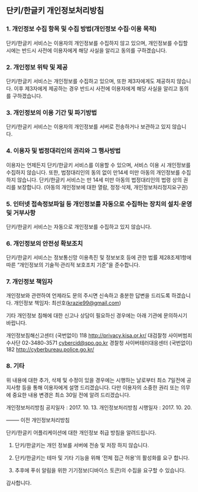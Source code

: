 ## 단키/한글키 개인정보처리방침

### 1. 개인정보 수집 항목 및 수집 방법(개인정보 수집·이용 목적)
단키/한글키 서비스는 이용자의 개인정보를 수집하지 않고 있으며, 개인정보를 수집할 시에는 반드시 사전에 이용자에게 해당 사실을 알리고 동의를 구하겠습니다.

### 2. 개인정보 위탁 및 제공
단키/한글키 서비스는 개인정보를 수집하고 있으며, 또한  제3자에게도 제공하지 않습니다. 이후 제3자에게 제공하는 경우 반드시 사전에 이용자에게 해당 사실을 알리고 동의를 구하겠습니다.

### 3. 개인정보의 이용 기간 및 파기방법
단키/한글키 서비스는 이용자의 개인정보를 서버로 전송하거나 보관하고 있지 않습니다.

### 4. 이용자 및 법정대리인의 권리와 그 행사방법
이용자는 언제든지 단키/한글키 서비스를 이용할 수 있으며, 서비스 이용 시 개인정보를 수집하지 않습니다.
또한, 법정대리인의 동의 없이 만14세 미만 아동의 개인정보를 수집하지 않습니다.
단키/한글키 서비스는 만 14세 미만 아동의 법정대리인의 법령 상의 권리를 보장합니다. (아동의 개인정보에 대한 열람, 정정·삭제, 개인정보처리정지요구권)

### 5. 인터넷 접속정보파일 등 개인정보를 자동으로 수집하는 장치의 설치·운영 및 거부사항
단키/한글키 서비스는 자동으로 개인정보를 수집하고 있지 않습니다.

### 6. 개인정보의 안전성 확보조치
단키/한글키 서비스는 정보통신망 이용촉진 및 정보보호 등에 관한 법률 제28조제1항에 따른 “개인정보의 기술적·관리적 보호조치 기준”을 준수합니다.

### 7. 개인정보 책임자
개인정보와 관련하여 언제라도 문의 주시면 신속하고 충분한 답변을 드리도록 하겠습니다.
개인정보 책임자: 최선호(krazie99@gmail.com)

기타 개인정보 침해에 대한 신고나 상담이 필요하신 경우에는 아래 기관에 문의하시기 바랍니다.

개인정보침해신고센터 (국번없이) 118 http://privacy.kisa.or.kr/
대검찰청 사이버범죄수사단 02-3480-3571 cybercid@spo.go.kr
경찰청 사이버테러대응센터 (국번없이) 182 http://cyberbureau.police.go.kr/

### 8. 기타
위 내용에 대한 추가, 삭제 및 수정이 있을 경우에는 시행하는 날로부터 최소 7일전에 공지사항 등을 통해 이용자에게 설명 드리겠습니다. 다만 이용자의 소중한 권리 또는 의무에 중요한 내용 변경은 최소 30일 전에 알려 드리겠습니다.

개인정보처리방침 공지일자 : 2017. 10. 13.
개인정보처리방침 시행일자 : 2017. 10. 20.



——– 이전 개인정보처리방침 

단키/한글키 어플리케이션에 대한 개인정보 취급 방침을 알려드립니다.

1. 단키/한글키는 개인 정보를 서버에 전송 및 저장 하지 않습니다.

2. 단키/한글키는 테마 및 기타 기능을 위해 ‘전체 접근 허용'의 활성화를 요구 합니다.

3. 추후에 푸쉬 알림을 위한 기기정보(디바이스 토큰)의 수집을 요구할 수 있습니다. 

감사합니다.
